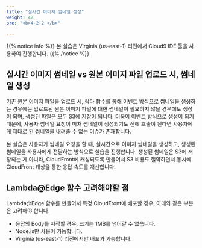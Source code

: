 ```yaml
---
title: "실시간 이미지 썸네일 생성"
weight: 42
pre: "<b>4-2-2 </b>"

---
```


{{% notice info %}}
본 실습은 Virginia (us-east-1) 리전에서 Cloud9 IDE 툴을 사용하여 진행합니다.
{{% /notice %}}

## 실시간 이미지 썸네일 vs 원본 이미지 파일 업로드 시, 썸네일 생성
기존 원본 이미지 파일을 업로드 시, 람다 함수를 통해 이벤트 방식으로 썸네일을 생성하는 경우에는 업로드된 원본 이미지 파일에 대한 썸네일이 필요하지 않을 경우에도 생성이 되며, 생성된 파일은 모두 S3에 저장이 됩니다. 더욱이 이벤트 방식으로 생성이 되기 때문에, 사용자 썸네일 요청이 미처 썸네일이 생성되기도 전에 호출이 된다면 사용자에게 제대로 된 썸네일을 내려줄 수 없는 이슈가 존재합니다.

본 실습은 사용자가 썸네일 요청을 할 때, 실시간으로 이미지 썸네일을 생성하고, 생성된 썸네일을 사용자에게 전달하는 방식으로 실습을 진행합니다. 생성된 썸네일은 S3에 저장되는 게 아니라, CloudFront에 캐싱되도록 만들어서 S3 비용도 절약하면서 동시에 CloudFront 캐싱을 통한 응답 속도를 개선합니다.

## Lambda@Edge 함수 고려해야할 점
Lambda@Edge 함수를 만들어서 특정 CloudFront에 배포할 경우, 아래와 같은 부분은 고려해야 합니다.
- 응답의 Body를 저작할 경우, 크기는 1MB를 넘어갈 수 없습니다.
- Node.js만 사용이 가능합니다.
- Virginia (us-east-1) 리전에서만 배포가 가능합니다.
